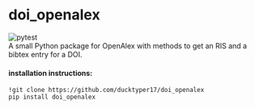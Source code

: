 # doi_openalex
![pytest](https://github.com/ducktyper17/doi_openalex/actions/workflows/pytest.yml/badge.svg) <br>
A small Python package for OpenAlex with methods to get an RIS and a bibtex entry for a DOI. 
<br>
#### installation instructions:
`!git clone https://github.com/ducktyper17/doi_openalex`<br>
`pip install doi_openalex`
